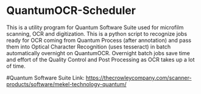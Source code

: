 # QuantumOCR-Scheduler
This is a utility program for Quantum Software Suite used for microfilm scanning, OCR and digitization. This is a python script to recognize jobs ready for OCR coming from Quantum Process (after annotation) and pass them into Optical Character Recognition (uses tesseract) in batch automatically overnight on QuantumOCR. Overnight batch jobs save time and effort of the Quality Control and Post Processing as OCR takes up a lot of time.



#Quantum Software Suite
Link: https://thecrowleycompany.com/scanner-products/software/mekel-technology-quantum/
